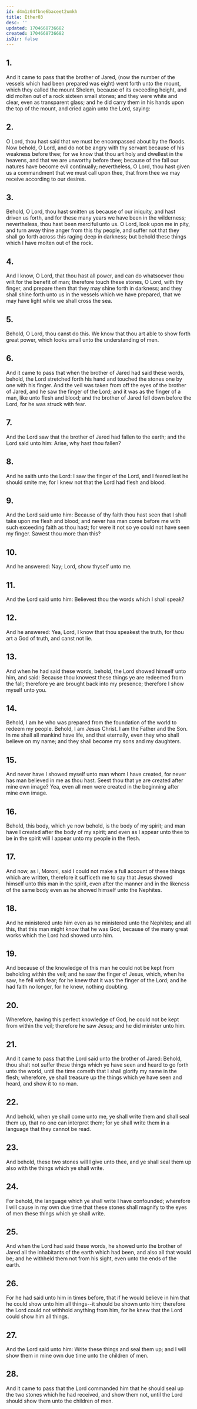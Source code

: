 ```yaml
---
id: d4m1z04fbne6baceet2umkh
title: Ether03
desc: ''
updated: 1704668736682
created: 1704668736682
isDir: false
---
```

## 1.
And it came to pass that the brother of Jared, (now the number of the vessels which had been prepared was eight) went forth unto the mount, which they called the mount Shelem, because of its exceeding height, and did molten out of a rock sixteen small stones; and they were white and clear, even as transparent glass; and he did carry them in his hands upon the top of the mount, and cried again unto the Lord, saying:
## 2.
O Lord, thou hast said that we must be encompassed about by the floods. Now behold, O Lord, and do not be angry with thy servant because of his weakness before thee; for we know that thou art holy and dwellest in the heavens, and that we are unworthy before thee; because of the fall our natures have become evil continually; nevertheless, O Lord, thou hast given us a commandment that we must call upon thee, that from thee we may receive according to our desires.
## 3.
Behold, O Lord, thou hast smitten us because of our iniquity, and hast driven us forth, and for these many years we have been in the wilderness; nevertheless, thou hast been merciful unto us. O Lord, look upon me in pity, and turn away thine anger from this thy people, and suffer not that they shall go forth across this raging deep in darkness; but behold these things which I have molten out of the rock.
## 4.
And I know, O Lord, that thou hast all power, and can do whatsoever thou wilt for the benefit of man; therefore touch these stones, O Lord, with thy finger, and prepare them that they may shine forth in darkness; and they shall shine forth unto us in the vessels which we have prepared, that we may have light while we shall cross the sea.
## 5.
Behold, O Lord, thou canst do this. We know that thou art able to show forth great power, which looks small unto the understanding of men.
## 6.
And it came to pass that when the brother of Jared had said these words, behold, the Lord stretched forth his hand and touched the stones one by one with his finger. And the veil was taken from off the eyes of the brother of Jared, and he saw the finger of the Lord; and it was as the finger of a man, like unto flesh and blood; and the brother of Jared fell down before the Lord, for he was struck with fear.
## 7.
And the Lord saw that the brother of Jared had fallen to the earth; and the Lord said unto him: Arise, why hast thou fallen?
## 8.
And he saith unto the Lord: I saw the finger of the Lord, and I feared lest he should smite me; for I knew not that the Lord had flesh and blood.
## 9.
And the Lord said unto him: Because of thy faith thou hast seen that I shall take upon me flesh and blood; and never has man come before me with such exceeding faith as thou hast; for were it not so ye could not have seen my finger. Sawest thou more than this?
## 10.
And he answered: Nay; Lord, show thyself unto me.
## 11.
And the Lord said unto him: Believest thou the words which I shall speak?
## 12.
And he answered: Yea, Lord, I know that thou speakest the truth, for thou art a God of truth, and canst not lie.
## 13.
And when he had said these words, behold, the Lord showed himself unto him, and said: Because thou knowest these things ye are redeemed from the fall; therefore ye are brought back into my presence; therefore I show myself unto you.
## 14.
Behold, I am he who was prepared from the foundation of the world to redeem my people. Behold, I am Jesus Christ. I am the Father and the Son. In me shall all mankind have life, and that eternally, even they who shall believe on my name; and they shall become my sons and my daughters.
## 15.
And never have I showed myself unto man whom I have created, for never has man believed in me as thou hast. Seest thou that ye are created after mine own image? Yea, even all men were created in the beginning after mine own image.
## 16.
Behold, this body, which ye now behold, is the body of my spirit; and man have I created after the body of my spirit; and even as I appear unto thee to be in the spirit will I appear unto my people in the flesh.
## 17.
And now, as I, Moroni, said I could not make a full account of these things which are written, therefore it sufficeth me to say that Jesus showed himself unto this man in the spirit, even after the manner and in the likeness of the same body even as he showed himself unto the Nephites.
## 18.
And he ministered unto him even as he ministered unto the Nephites; and all this, that this man might know that he was God, because of the many great works which the Lord had showed unto him.
## 19.
And because of the knowledge of this man he could not be kept from beholding within the veil; and he saw the finger of Jesus, which, when he saw, he fell with fear; for he knew that it was the finger of the Lord; and he had faith no longer, for he knew, nothing doubting.
## 20.
Wherefore, having this perfect knowledge of God, he could not be kept from within the veil; therefore he saw Jesus; and he did minister unto him.
## 21.
And it came to pass that the Lord said unto the brother of Jared: Behold, thou shalt not suffer these things which ye have seen and heard to go forth unto the world, until the time cometh that I shall glorify my name in the flesh; wherefore, ye shall treasure up the things which ye have seen and heard, and show it to no man.
## 22.
And behold, when ye shall come unto me, ye shall write them and shall seal them up, that no one can interpret them; for ye shall write them in a language that they cannot be read.
## 23.
And behold, these two stones will I give unto thee, and ye shall seal them up also with the things which ye shall write.
## 24.
For behold, the language which ye shall write I have confounded; wherefore I will cause in my own due time that these stones shall magnify to the eyes of men these things which ye shall write.
## 25.
And when the Lord had said these words, he showed unto the brother of Jared all the inhabitants of the earth which had been, and also all that would be; and he withheld them not from his sight, even unto the ends of the earth.
## 26.
For he had said unto him in times before, that if he would believe in him that he could show unto him all things--it should be shown unto him; therefore the Lord could not withhold anything from him, for he knew that the Lord could show him all things.
## 27.
And the Lord said unto him: Write these things and seal them up; and I will show them in mine own due time unto the children of men.
## 28.
And it came to pass that the Lord commanded him that he should seal up the two stones which he had received, and show them not, until the Lord should show them unto the children of men.
